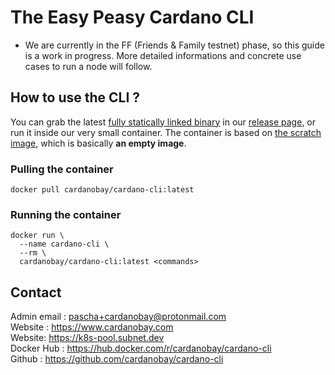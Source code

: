 # The Easy Peasy Cardano CLI

* We are currently in the FF (Friends & Family testnet) phase, so this guide is a work in progress. More detailed informations and concrete use cases to run a node will follow.

## How to use the CLI ?

You can grab the latest [fully statically linked binary](https://github.com/cardanobay/cardano-builder) in our [release page](https://github.com/cardanobay/cardano-cli/releases), or run it inside our very small container.
The container is based on [the scratch image](https://hub.docker.com/_/scratch "The Scratch Image"), which is basically **an empty image**.

### Pulling the container
```
docker pull cardanobay/cardano-cli:latest
```

### Running the container
```
docker run \
  --name cardano-cli \
  --rm \
  cardanobay/cardano-cli:latest <commands>
```

## Contact

Admin email : pascha+cardanobay@protonmail.com \
Website : https://www.cardanobay.com \
Website: https://k8s-pool.subnet.dev \
Docker Hub : https://hub.docker.com/r/cardanobay/cardano-cli \
Github : https://github.com/cardanobay/cardano-cli

